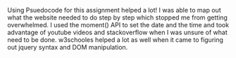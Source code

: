 Using Psuedocode for this assignment helped a lot!  I was able to map out what the website needed to do step by step which stopped me from getting overwhelmed.  I used the moment() API to set the date and the time and took advantage of youtube videos and stackoverflow when I was unsure of what need to be done.  w3schooles helped a lot as well when it came to figuring out jquery syntax and DOM manipulation.

